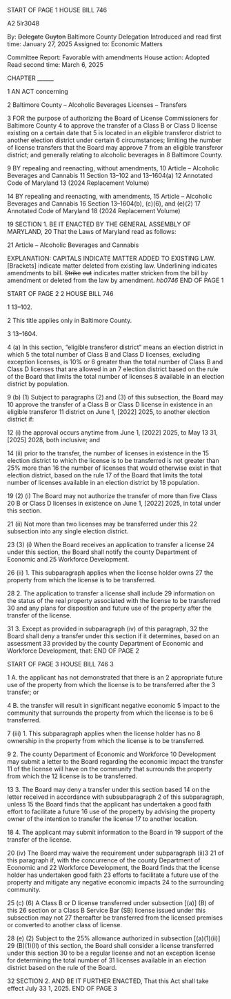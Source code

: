 START OF PAGE 1
HOUSE BILL 746

A2 5lr3048

By: ~~Delegate~~ ~~Guyton~~ Baltimore County Delegation
Introduced and read first time: January 27, 2025
Assigned to: Economic Matters

Committee Report: Favorable with amendments
House action: Adopted
Read second time: March 6, 2025

CHAPTER ______

1 AN ACT concerning

2 Baltimore County – Alcoholic Beverages Licenses – Transfers

3 FOR the purpose of authorizing the Board of License Commissioners for Baltimore County
4 to approve the transfer of a Class B or Class D license existing on a certain date that
5 is located in an eligible transferor district to another election district under certain
6 circumstances; limiting the number of license transfers that the Board may approve
7 from an eligible transferor district; and generally relating to alcoholic beverages in
8 Baltimore County.

9 BY repealing and reenacting, without amendments,
10 Article – Alcoholic Beverages and Cannabis
11 Section 13–102 and 13–1604(a)
12 Annotated Code of Maryland
13 (2024 Replacement Volume)

14 BY repealing and reenacting, with amendments,
15 Article – Alcoholic Beverages and Cannabis
16 Section 13–1604(b), (c)(6), and (e)(2)
17 Annotated Code of Maryland
18 (2024 Replacement Volume)

19 SECTION 1. BE IT ENACTED BY THE GENERAL ASSEMBLY OF MARYLAND,
20 That the Laws of Maryland read as follows:

21 Article – Alcoholic Beverages and Cannabis

EXPLANATION: CAPITALS INDICATE MATTER ADDED TO EXISTING LAW.
[Brackets] indicate matter deleted from existing law.
Underlining indicates amendments to bill.
~~Strike~~ ~~out~~ indicates matter stricken from the bill by amendment or deleted from the law by
amendment. *hb0746*
END OF PAGE 1

START OF PAGE 2
2 HOUSE BILL 746

1 13–102.

2 This title applies only in Baltimore County.

3 13–1604.

4 (a) In this section, “eligible transferor district” means an election district in which
5 the total number of Class B and Class D licenses, excluding exception licenses, is 10% or
6 greater than the total number of Class B and Class D licenses that are allowed in an
7 election district based on the rule of the Board that limits the total number of licenses
8 available in an election district by population.

9 (b) (1) Subject to paragraphs (2) and (3) of this subsection, the Board may
10 approve the transfer of a Class B or Class D license in existence in an eligible transferor
11 district on June 1, [2022] 2025, to another election district if:

12 (i) the approval occurs anytime from June 1, [2022] 2025, to May
13 31, [2025] 2028, both inclusive; and

14 (ii) prior to the transfer, the number of licenses in existence in the
15 election district to which the license is to be transferred is not greater than 25% more than
16 the number of licenses that would otherwise exist in that election district, based on the rule
17 of the Board that limits the total number of licenses available in an election district by
18 population.

19 (2) (i) The Board may not authorize the transfer of more than five Class
20 B or Class D licenses in existence on June 1, [2022] 2025, in total under this section.

21 (ii) Not more than two licenses may be transferred under this
22 subsection into any single election district.

23 (3) (i) When the Board receives an application to transfer a license
24 under this section, the Board shall notify the county Department of Economic and
25 Workforce Development.

26 (ii) 1. This subparagraph applies when the license holder owns
27 the property from which the license is to be transferred.

28 2. The application to transfer a license shall include
29 information on the status of the real property associated with the license to be transferred
30 and any plans for disposition and future use of the property after the transfer of the license.

31 3. Except as provided in subparagraph (iv) of this paragraph,
32 the Board shall deny a transfer under this section if it determines, based on an assessment
33 provided by the county Department of Economic and Workforce Development, that:
END OF PAGE 2

START OF PAGE 3
HOUSE BILL 746 3

1 A. the applicant has not demonstrated that there is an
2 appropriate future use of the property from which the license is to be transferred after the
3 transfer; or

4 B. the transfer will result in significant negative economic
5 impact to the community that surrounds the property from which the license is to be
6 transferred.

7 (iii) 1. This subparagraph applies when the license holder has no
8 ownership in the property from which the license is to be transferred.

9 2. The county Department of Economic and Workforce
10 Development may submit a letter to the Board regarding the economic impact the transfer
11 of the license will have on the community that surrounds the property from which the
12 license is to be transferred.

13 3. The Board may deny a transfer under this section based
14 on the letter received in accordance with subsubparagraph 2 of this subparagraph, unless
15 the Board finds that the applicant has undertaken a good faith effort to facilitate a future
16 use of the property by advising the property owner of the intention to transfer the license
17 to another location.

18 4. The applicant may submit information to the Board in
19 support of the transfer of the license.

20 (iv) The Board may waive the requirement under subparagraph (ii)3
21 of this paragraph if, with the concurrence of the county Department of Economic and
22 Workforce Development, the Board finds that the license holder has undertaken good faith
23 efforts to facilitate a future use of the property and mitigate any negative economic impacts
24 to the surrounding community.

25 (c) (6) A Class B or D license transferred under subsection [(a)] (B) of this
26 section or a Class B Service Bar (SB) license issued under this subsection may not
27 thereafter be transferred from the licensed premises or converted to another class of license.

28 (e) (2) Subject to the 25% allowance authorized in subsection [(a)(1)(ii)]
29 (B)(1)(II) of this section, the Board shall consider a license transferred under this section
30 to be a regular license and not an exception license for determining the total number of
31 licenses available in an election district based on the rule of the Board.

32 SECTION 2. AND BE IT FURTHER ENACTED, That this Act shall take effect July
33 1, 2025.
END OF PAGE 3